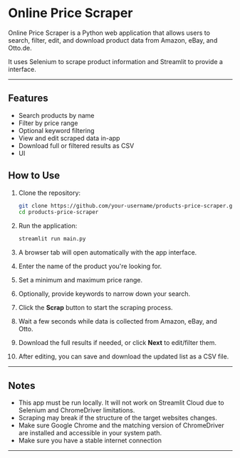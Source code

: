 # Online Price Scraper

Online Price Scraper is a Python web application that allows users to search, filter, edit, and download product data from Amazon, eBay, and Otto.de.

It uses Selenium to scrape product information and Streamlit to provide a interface.

---

## Features

- Search products by name
- Filter by price range
- Optional keyword filtering
- View and edit scraped data in-app
- Download full or filtered results as CSV
- UI

## How to Use

1. Clone the repository:

   ```bash
   git clone https://github.com/your-username/products-price-scraper.git
   cd products-price-scraper
   ```

2. Run the application:

   ```bash
   streamlit run main.py
   ```

3. A browser tab will open automatically with the app interface.

4. Enter the name of the product you're looking for.

5. Set a minimum and maximum price range.

6. Optionally, provide keywords to narrow down your search.

7. Click the **Scrap** button to start the scraping process.

8. Wait a few seconds while data is collected from Amazon, eBay, and Otto.

9. Download the full results if needed, or click **Next** to edit/filter them.

10. After editing, you can save and download the updated list as a CSV file.

---

## Notes

- This app must be run locally. It will not work on Streamlit Cloud due to Selenium and ChromeDriver limitations.
- Scraping may break if the structure of the target websites changes.
- Make sure Google Chrome and the matching version of ChromeDriver are installed and accessible in your system path.
- Make sure you have a stable internet connection

---
